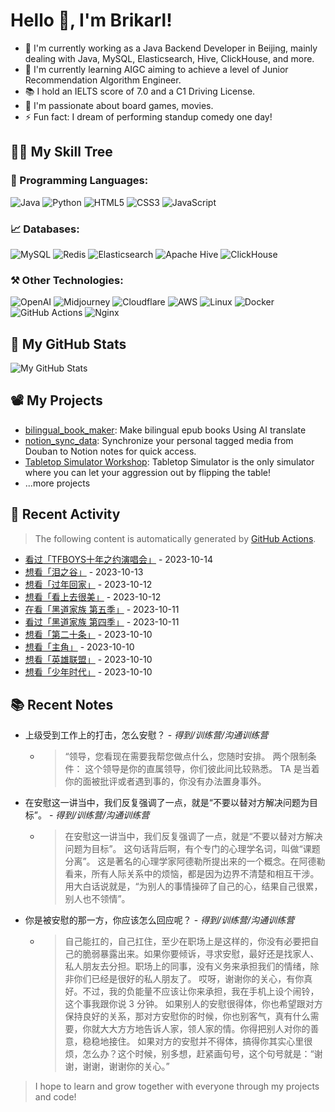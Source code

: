 # Hello 👋, I'm Brikarl!

- 🔭 I'm currently working as a Java Backend Developer in Beijing, mainly dealing with Java, MySQL, Elasticsearch, Hive,
  ClickHouse, and more.
- 🌱 I'm currently learning AIGC aiming to achieve a level of Junior Recommendation Algorithm Engineer.
- 📚 I hold an IELTS score of 7.0 and a C1 Driving License.
- 💬 I'm passionate about board games, movies.
- ⚡ Fun fact: I dream of performing standup comedy one day!

## 🧑‍💻 My Skill Tree

### 📌 Programming Languages:

![Java](https://img.shields.io/badge/-Java-%23007396?style=flat-square&logo=redhat&logoColor=ffffff)
![Python](https://img.shields.io/badge/-Python-%233776AB?style=flat-square&logo=python&logoColor=ffffff)
![HTML5](https://img.shields.io/badge/-HTML5-%23E44D27?style=flat-square&logo=html5&logoColor=ffffff)
![CSS3](https://img.shields.io/badge/-CSS3-%231572B6?style=flat-square&logo=css3)
![JavaScript](https://img.shields.io/badge/-JavaScript-%23F7DF1C?style=flat-square&logo=javascript&logoColor=000000&labelColor=%23F7DF1C&color=%23FFCE5A)

### 📈 Databases:

![MySQL](https://img.shields.io/badge/-MySQL-%234479A1?style=flat-square&logo=mysql&logoColor=ffffff)
![Redis](https://img.shields.io/badge/-Redis-%23DC382D?style=flat-square&logo=redis&logoColor=ffffff)
![Elasticsearch](https://img.shields.io/badge/-Elasticsearch-%23005571?style=flat-square&logo=elasticsearch&logoColor=ffffff)
![Apache Hive](https://img.shields.io/badge/-Apache%20Hive-%23F7DF1C?style=flat-square&logo=apachehive&logoColor=000000&labelColor=%23F7DF1C&color=%23FFCE5A)
![ClickHouse](https://img.shields.io/badge/-ClickHouse-%23FD5750?style=flat-square&logo=clickhouse&logoColor=ffffff)

### ⚒️ Other Technologies:

![OpenAI](https://img.shields.io/badge/-OpenAI-%23412991?style=flat-square&logo=openai&logoColor=ffffff)
![Midjourney](https://img.shields.io/badge/-Midjourney-%1A285F?style=flat-square&logo=ship&logoColor=ffffff)
![Cloudflare](https://img.shields.io/badge/-Cloudflare-%23F48120?style=flat-square&logo=cloudflare&logoColor=ffffff)
![AWS](https://img.shields.io/badge/-AWS-%23232F3E?style=flat-square&logo=amazon-aws&logoColor=ffffff)
![Linux](https://img.shields.io/badge/-Linux-%23FCC624?style=flat-square&logo=linux&logoColor=%23ffffff)
![Docker](https://img.shields.io/badge/-Docker-%232496ED?style=flat-square&logo=docker&logoColor=ffffff)
![GitHub Actions](https://img.shields.io/badge/-GitHub%20Actions-%232088FF?style=flat-square&logo=github-actions&logoColor=ffffff)
![Nginx](https://img.shields.io/badge/-Nginx-%23269539?style=flat-square&logo=nginx&logoColor=ffffff)

## 🌟 My GitHub Stats

![My GitHub Stats](https://github-readme-stats.vercel.app/api?username=Brikarl&show_icons=true&icon_color=0366d6&bg_color=ffffff&hide_title=true&include_all_commits=true&count_private=true&hide_rank=true)

## 📽️ My Projects

- [bilingual_book_maker](https://github.com/yihong0618/bilingual_book_maker): Make bilingual epub books Using AI
  translate
- [notion_sync_data](https://github.com/Qliangw/notion_sync_data): Synchronize your personal tagged media from Douban to
  Notion notes for quick access.
- [Tabletop Simulator Workshop](https://steamcommunity.com/profiles/76561198321473749/myworkshopfiles/?appid=286160):
  Tabletop Simulator is the only simulator where you can let your aggression out by flipping the table!
- ...more projects

## 🤔 Recent Activity
> The following content is automatically generated by [GitHub Actions](https://github.com/Brikarl/Brikarl/actions).

<!-- douban starts -->
- [看过「TFBOYS十年之约演唱会」](http://movie.douban.com/subject/36503685/) - 2023-10-14
- [想看「泪之谷」](http://movie.douban.com/subject/34971777/) - 2023-10-13
- [想看「过年回家」](http://movie.douban.com/subject/1303509/) - 2023-10-12
- [想看「看上去很美」](http://movie.douban.com/subject/1469441/) - 2023-10-12
- [在看「黑道家族  第五季」](http://movie.douban.com/subject/2154325/) - 2023-10-11
- [看过「黑道家族 第四季」](http://movie.douban.com/subject/2154326/) - 2023-10-11
- [想看「第二十条」](http://movie.douban.com/subject/36208094/) - 2023-10-10
- [想看「主角」](http://movie.douban.com/subject/35295564/) - 2023-10-10
- [想看「英雄联盟」](http://movie.douban.com/subject/35489169/) - 2023-10-10
- [想看「少年时代」](http://movie.douban.com/subject/34441425/) - 2023-10-10
<!-- douban ends -->

## 📚 Recent Notes

<!-- notion starts -->
- 上级受到工作上的打击，怎么安慰？ - *得到/训练营/沟通训练营*
  - > “领导，您看现在需要我帮您做点什么，您随时安排。  两个限制条件： 这个领导是你的直属领导，你们彼此间比较熟悉。 TA 是当着你的面被批评或者遇到事的，你没有办法置身事外。
- 在安慰这一讲当中，我们反复强调了一点，就是“不要以替对方解决问题为目标”。 - *得到/训练营/沟通训练营*
  - > 在安慰这一讲当中，我们反复强调了一点，就是“不要以替对方解决问题为目标”。  这句话背后啊，有个专门的心理学名词，叫做“课题分离”。  这是著名的心理学家阿德勒所提出来的一个概念。在阿德勒看来，所有人际关系中的烦恼，都是因为边界不清楚和相互干涉。用大白话说就是，“为别人的事情操碎了自己的心，结果自己很累，别人也不领情”。
- 你是被安慰的那一方，你应该怎么回应呢？ - *得到/训练营/沟通训练营*
  - > 自己能扛的，自己扛住，至少在职场上是这样的，你没有必要把自己的脆弱暴露出来。如果你要倾诉，寻求安慰，最好还是找家人、私人朋友去分担。职场上的同事，没有义务来承担我们的情绪，除非你们已经是很好的私人朋友了。 哎呀，谢谢你的关心，有你真好。不过，我的负能量不应该让你来承担，我在手机上设个闹铃，这个事我跟你说 3 分钟。 如果别人的安慰很得体，你也希望跟对方保持良好的关系，那对方安慰你的时候，你也别客气，真有什么需要，你就大大方方地告诉人家，领人家的情。你得把别人对你的善意，稳稳地接住。 如果对方的安慰并不得体，搞得你其实心里很烦，怎么办？这个时候，别多想，赶紧画句号，这个句号就是：“谢谢，谢谢，谢谢你的关心。”
<!-- notion ends -->

> I hope to learn and grow together with everyone through my projects and code!

